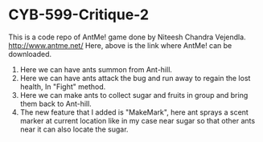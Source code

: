 # CYB-599-Critique-2
This is a code repo of AntMe! game done by Niteesh Chandra Vejendla.  
http://www.antme.net/ Here, above is the link where AntMe! can be downloaded.

1) Here we can have ants summon from Ant-hill.
2) Here we can have ants attack the bug and run away to regain the lost health, In "Fight" method.
3) Here we can make ants to collect sugar and fruits in group and bring them back to Ant-hill.
4) The new feature that I added is "MakeMark", here ant sprays a scent marker at current location like in my case near sugar so that other ants near it can also locate the sugar.
